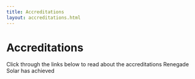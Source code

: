 ```yaml
---
title: Accreditations
layout: accreditations.html
---
```


# Accreditations

Click through the links below to read about the accreditations Renegade Solar has achieved
